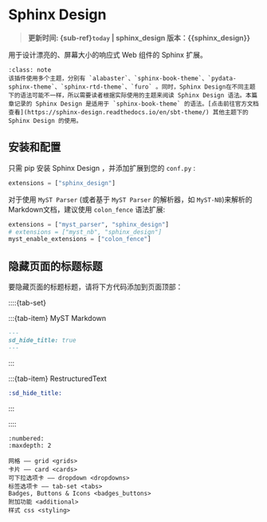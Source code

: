 
# Sphinx Design

> **更新时间: {sub-ref}`today` | sphinx_design 版本：{{sphinx_design}}**

用于设计漂亮的、屏幕大小的响应式 Web 组件的 Sphinx 扩展。

```{admonition} 适用于多种主题的 Sphinx Design
:class: note
该插件使用多个主题，分别有 `alabaster`、`sphinx-book-theme`、`pydata-sphinx-theme`、`sphinx-rtd-theme`、`furo` 。同时，Sphinx Design在不同主题下的语法可能不一样，所以需要读者根据实际使用的主题来阅读 Sphinx Design 语法。本篇章记录的 Sphinx Design 是适用于 `sphinx-book-theme` 的语法。[点击前往官方文档查看](https://sphinx-design.readthedocs.io/en/sbt-theme/) 其他主题下的 Sphinx Design 的使用。
```

## 安装和配置

只需 pip 安装 Sphinx Design ，并添加扩展到您的 `conf.py` :

```python
extensions = ["sphinx_design"]
```

对于使用 `MyST Parser` (或者基于 `MyST Parser` 的解析器，如 `MyST-NB`)来解析的Markdown文档，建议使用 `colon_fence` 语法扩展:

```python
extensions = ["myst_parser", "sphinx_design"]
# extensions = ["myst_nb", "sphinx_design"]
myst_enable_extensions = ["colon_fence"]
```

## 隐藏页面的标题标题

要隐藏页面的标题标题，请将下方代码添加到页面顶部：

::::{tab-set}

:::{tab-item} MyST Markdown

```markdown
---
sd_hide_title: true
---
```

:::

:::{tab-item} RestructuredText

```rst
:sd_hide_title:
```

:::

::::

```{toctree}
:numbered:
:maxdepth: 2

网格 —— grid <grids>
卡片 —— card <cards>
可下拉选项卡 —— dropdown <dropdowns>
标签选项卡 —— tab-set <tabs>
Badges, Buttons & Icons <badges_buttons>
附加功能 <additional>
样式 css <styling>
```
